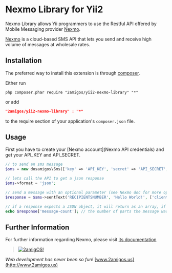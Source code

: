 Nexmo Library for Yii2
======================

Nexmo Library allows Yii programmers to use the Restful API offered by Mobile Messaging provider
[Nexmo](https://es.nexmo.com/).

[Nexmo](https://es.nexmo.com/) is a cloud-based SMS API that lets you send and receive high volume of messages at wholesale rates.

Installation
------------
The preferred way to install this extension is through [composer](http://getcomposer.org/download/).

Either run

```
php composer.phar require "2amigos/yii2-nexmo-library" "*"
```
or add

```json
"2amigos/yii2-nexmo-library" : "*"
```

to the require section of your application's `composer.json` file.

Usage
-----

First you have to create your [Nexmo account](Nexmo API credentials) and get your API_KEY and API_SECRET.


```php
// to send an sms message
$sms = new dosamigos\Sms(['key' => 'API_KEY', 'secret' => 'API_SECRET', 'from' => 'SENDERID']);

// lets call the API to get a json response
$sms->format = 'json';

// send a message with an optional parameter (see Nexmo doc for more optional parameters)
$response = $sms->sentText('RECIPIENTSNUMBER', 'Hello World!', ['clientRef' => 'YOURCLIENTREF']);

// if a response expects a JSON object, it will return as an array, if format was a XML, it will return an object.
echo $response['message-count']; // the number of parts the message was split into

```

Further Information
-------------------

For further information regarding Nexmo, please visit [its documentation](https://docs.nexmo.com/)


> [![2amigOS!](http://www.gravatar.com/avatar/55363394d72945ff7ed312556ec041e0.png)](http://www.2amigos.us)

<i>Web development has never been so fun!</i>
[www.2amigos.us](http://www.2amigos.us)
